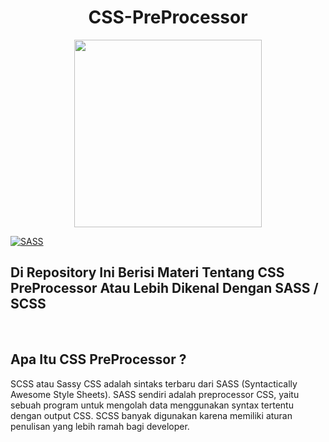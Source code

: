 <h1 align="center">CSS-PreProcessor</h1>
<p align="center"><img src="https://upload.wikimedia.org/wikipedia/commons/9/96/Sass_Logo_Color.svg" width="300px" height="300px"/><p>
  
[![SASS](https://img.shields.io/badge/Sass-CC6699?style=for-the-badge&logo=sass&logoColor=white)](https://sass-lang.com/)
  
<h2>Di Repository Ini Berisi Materi Tentang CSS PreProcessor Atau Lebih Dikenal Dengan SASS / SCSS</h2>
<br>
<h2>Apa Itu CSS PreProcessor ?</h2>
<p font-family="montserrat">SCSS atau Sassy CSS adalah sintaks terbaru dari SASS (Syntactically Awesome Style Sheets). SASS sendiri adalah preprocessor CSS, yaitu sebuah program untuk mengolah data menggunakan syntax tertentu dengan output CSS. SCSS banyak digunakan karena memiliki aturan penulisan yang lebih ramah bagi developer.</P>
